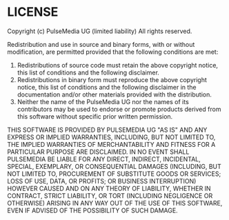 LICENSE
=======

Copyright (c) PulseMedia UG (limited liability)
All rights reserved.

Redistribution and use in source and binary forms, with or without modification,
are permitted provided that the following conditions are met:

1. Redistributions of source code must retain the above copyright notice, this
   list of conditions and the following disclaimer.
2. Redistributions in binary form must reproduce the above copyright notice,
   this list of conditions and the following disclaimer in the documentation
   and/or other materials provided with the distribution.
3. Neither the name of the PulseMedia UG nor the names of its contributors may
   be used to endorse or promote products derived from this software without
   specific prior written permission.

THIS SOFTWARE IS PROVIDED BY PULSEMEDIA UG "AS IS" AND ANY EXPRESS OR IMPLIED
WARRANTIES, INCLUDING, BUT NOT LIMITED TO, THE IMPLIED WARRANTIES OF
MERCHANTABILITY AND FITNESS FOR A PARTICULAR PURPOSE ARE DISCLAIMED. IN NO EVENT
SHALL PULSEMEDIA BE LIABLE FOR ANY DIRECT, INDIRECT, INCIDENTAL, SPECIAL,
EXEMPLARY, OR CONSEQUENTIAL DAMAGES (INCLUDING, BUT NOT LIMITED TO, PROCUREMENT
OF SUBSTITUTE GOODS OR SERVICES; LOSS OF USE, DATA, OR PROFITS; OR BUSINESS
INTERRUPTION) HOWEVER CAUSED AND ON ANY THEORY OF LIABILITY, WHETHER IN
CONTRACT, STRICT LIABILITY, OR TORT (INCLUDING NEGLIGENCE OR OTHERWISE) ARISING
IN ANY WAY OUT OF THE USE OF THIS SOFTWARE, EVEN IF ADVISED OF THE POSSIBILITY
OF SUCH DAMAGE.